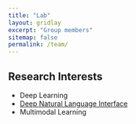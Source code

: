 ```yaml
---
title: "Lab"
layout: gridlay
excerpt: "Group members"
sitemap: false
permalink: /team/
---
```



## Research Interests

- Deep Learning
- [Deep Natural Language Interface](https://wenlu-w.github.io/project/2021/01/01/NLIDB.html)
- Multimodal Learning


<!--
## Team

- Shaik Mohammed Ali Sheriff (Master student)
- Huanyi Zhou (PhD, remote advising) 
- Wenbo Sun (Master student, remote advising)
- Yufan Zhou (remote advising)


## Alumni

- Basava Gajavalli (Master student -> Walmart Global Tech)


## Location

- Engineering building
-->